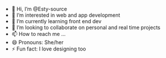- 👋 Hi, I’m @Esty-source
- 👀 I’m interested in web and app development 
- 🌱 I’m currently learning front end dev
- 💞️ I’m looking to collaborate on personal and real time projects
- 📫 How to reach me ...
- 😄 Pronouns: She/her
- ⚡ Fun fact: I love designing too

<!---
Esty-source/Esty-source is a ✨ special ✨ repository because its `README.md` (this file) appears on your GitHub profile.
You can click the Preview link to take a look at your changes.
--->

